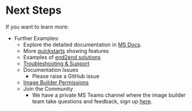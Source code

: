 # Next Steps
If you want to learn more:
* Further Examples:
    * Explore the detailed documentation in [MS Docs](https://docs.microsoft.com/en-us/azure/virtual-machines/linux/image-builder-json).
    * More [quickstarts](https://github.com/danielsollondon/azvmimagebuilder/tree/master/quickquickstarts/readme.md) showing features
    * Examples of [end2end solutions](https://github.com/danielsollondon/azvmimagebuilder/tree/master/solutions/readme.md)
    * [Troubleshooting & Support](https://github.com/danielsollondon/azvmimagebuilder/blob/master/troubleshootingaib.md)
    * Documentation Issues
        * Please raise a GitHub issue
    * [Image Builder Permissions](https://github.com/danielsollondon/azvmimagebuilder/blob/master/aibPermissions.md)
    * Join the Community
        * We have a private MS Teams channel where the image builder team take questions and feedback, sign up [here]().
